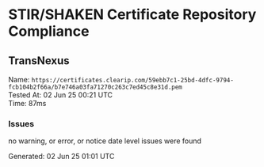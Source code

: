 # STIR/SHAKEN Certificate Repository Compliance

## TransNexus

Name: `https://certificates.clearip.com/59ebb7c1-25bd-4dfc-9794-fcb104b2f66a/b7e746a03fa71270c263c7ed45c8e31d.pem`\
Tested At: 02 Jun 25 00:21 UTC\
Time: 87ms

### Issues

no warning, or error, or notice date level issues were found

Generated: 02 Jun 25 01:01 UTC